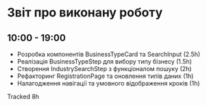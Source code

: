 # Звіт про виконану роботу

## 10:00 - 19:00

- Розробка компонентів BusinessTypeCard та SearchInput (2.5h)
- Реалізація BusinessTypeStep для вибору типу бізнесу (1.5h)
- Створення IndustrySearchStep з функціоналом пошуку (2h)
- Рефакторинг RegistrationPage та оновлення типів даних (1h)
- Налагодження навігації та умовного відображення кроків (1h)

Tracked 8h
